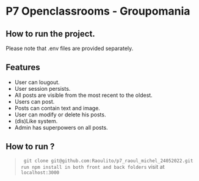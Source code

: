 # P7 Openclassrooms - Groupomania
## How to run the project.

Please note that .env files are provided separately.

## Features

- User can lougout.
- User session persists.
- All posts are visible from the most recent to the oldest.
- Users can post.
- Posts can contain text and image.
- User can modify or delete his posts.
- (dis)Like system.
- Admin has superpowers on all posts.

## How to run ?

> ``` git clone git@github.com:Raoulito/p7_raoul_michel_24052022.git```
> ```run npm install in both front and back folders```
> visit at ```localhost:3000```
